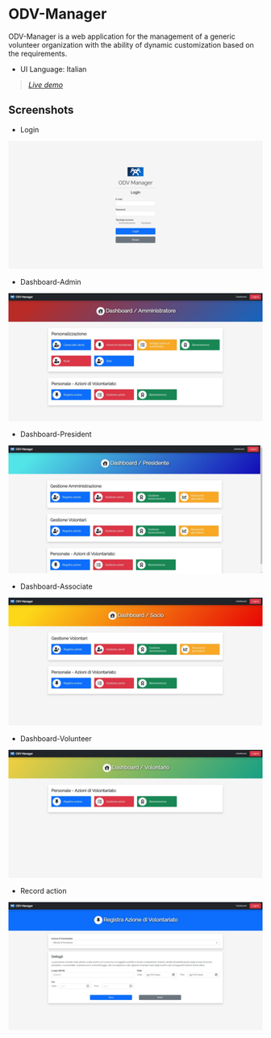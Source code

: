 # ODV-Manager

ODV-Manager is a web application for the management of a generic volunteer organization with the ability of dynamic customization based on the requirements.

- UI Language: Italian

> [_Live demo_](http://worksofrc.altervista.org/works/ODV-Manager)

## Screenshots

- Login

![Login](./img/screenshots/login.jpeg)

- Dashboard-Admin

![Dashboard-Admin](./img/screenshots/dashboard-admin.jpeg)

- Dashboard-President

![Dashboard-President](./img/screenshots/dashboard-president.jpeg)

- Dashboard-Associate

![Dashboard-Associate](./img/screenshots/dashboard-associate.jpeg)

- Dashboard-Volunteer

![Dashboard-Volunteer](./img/screenshots/dashboard-volunteer.jpeg)

- Record action

![Record action](./img/screenshots/record_action.jpeg)
